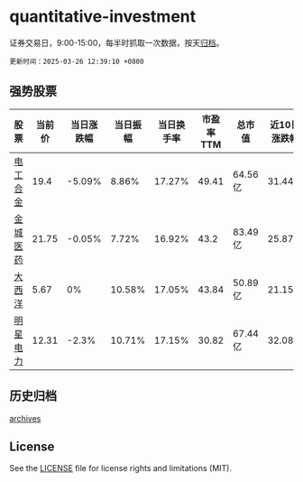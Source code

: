 # quantitative-investment

证券交易日，9:00-15:00，每半时抓取一次数据，按天[归档](archives)。

`更新时间：2025-03-26 12:39:10 +0800`

## 强势股票

|股票|当前价|当日涨跌幅|当日振幅|当日换手率|市盈率TTM|总市值|近10日涨跌幅|
|----|----|----|----|----|----|----|----|
|[电工合金](https://xueqiu.com/S/SZ300697)|19.4|-5.09%|8.86%|17.27%|49.41|64.56亿|31.44%|
|[金城医药](https://xueqiu.com/S/SZ300233)|21.75|-0.05%|7.72%|16.92%|43.2|83.49亿|25.87%|
|[大西洋](https://xueqiu.com/S/SH600558)|5.67|0%|10.58%|17.05%|43.84|50.89亿|21.15%|
|[明星电力](https://xueqiu.com/S/SH600101)|12.31|-2.3%|10.71%|17.15%|30.82|67.44亿|32.08%|

## 历史归档

[archives](archives)

## License

See the [LICENSE](LICENSE) file for license rights and limitations (MIT).